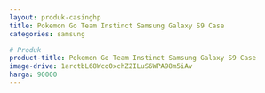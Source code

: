 ```yaml
---
layout: produk-casinghp
title: Pokemon Go Team Instinct Samsung Galaxy S9 Case
categories: samsung

# Produk
product-title: Pokemon Go Team Instinct Samsung Galaxy S9 Case
image-drive: 1arctbL68Wco0xchZ2ILuS6WPA98m5iAv
harga: 90000
---
```


